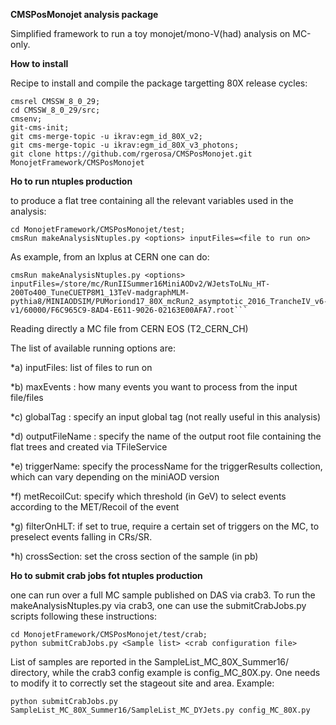 **CMSPosMonojet analysis package**

Simplified framework to run a toy monojet/mono-V(had) analysis on MC-only.

**How to install**

Recipe to install and compile the package targetting 80X release cycles:

```
cmsrel CMSSW_8_0_29;
cd CMSSW_8_0_29/src;
cmsenv;
git-cms-init;
git cms-merge-topic -u ikrav:egm_id_80X_v2;
git cms-merge-topic -u ikrav:egm_id_80X_v3_photons;
git clone https://github.com/rgerosa/CMSPosMonojet.git MonojetFramework/CMSPosMonojet
```

**Ho to run ntuples production**

to produce a flat tree containing all the relevant variables used in the analysis:

```
cd MonojetFramework/CMSPosMonojet/test;
cmsRun makeAnalysisNtuples.py <options> inputFiles=<file to run on>
```

As example, from an lxplus at CERN one can do:

```
cmsRun makeAnalysisNtuples.py <options>	inputFiles=/store/mc/RunIISummer16MiniAODv2/WJetsToLNu_HT-200To400_TuneCUETP8M1_13TeV-madgraphMLM-pythia8/MINIAODSIM/PUMoriond17_80X_mcRun2_asymptotic_2016_TrancheIV_v6-v1/60000/F6C965C9-8AD4-E611-9026-02163E00AFA7.root```
```

Reading directly a MC file from CERN EOS (T2_CERN_CH)

The list of available running options are:

*a) inputFiles: list of files to run on

*b) maxEvents : how many events you want to process from the input file/files

*c) globalTag : specify an input global tag (not really useful in this analysis)

*d) outputFileName : specify the name of the output root file containing the flat trees and created via TFileService

*e) triggerName: specify the processName for the triggerResults collection, which can vary depending on the miniAOD version

*f) metRecoilCut: specify which threshold (in GeV) to select events according to the MET/Recoil of the event

*g) filterOnHLT: if set to true, require a certain set of triggers on the MC, to preselect events falling in CRs/SR.

*h) crossSection: set the cross section of the sample (in pb)


**Ho to	submit crab jobs fot ntuples production**

one can run over a full MC sample published on DAS via crab3. To run the makeAnalysisNtuples.py via crab3, one can use the submitCrabJobs.py scripts following these instructions:

```
cd MonojetFramework/CMSPosMonojet/test/crab;
python submitCrabJobs.py <Sample list> <crab configuration file>
```

List of samples are reported in the SampleList_MC_80X_Summer16/ directory, while the crab3 config example is config_MC_80X.py. One needs to modify it to correctly set the stageout site and area. Example:

```
python submitCrabJobs.py SampleList_MC_80X_Summer16/SampleList_MC_DYJets.py config_MC_80X.py
```


